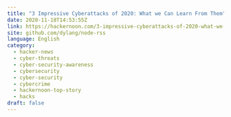 ```yaml
---
title: "3 Impressive Cyberattacks of 2020: What we Can Learn From Them"
date: 2020-11-18T14:53:55Z
link: https://hackernoon.com/3-impressive-cyberattacks-of-2020-what-we-can-learn-from-them-ag2z3z61?source=rss&utm_medium=RSS&utm_source=news.12bit.vn
site: github.com/dylang/node-rss
language: English
category:
  - hacker-news
  - cyber-threats
  - cyber-security-awareness
  - cybersecurity
  - cyber-security
  - cybercrime
  - hackernoon-top-story
  - hacks
draft: false
---
```

